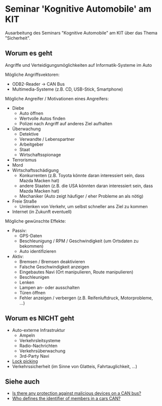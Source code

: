 # Seminar 'Kognitive Automobile' am KIT
Ausarbeitung des Seminars "Kognitive Automobile" am KIT über das Thema
"Sicherheit".

## Worum es geht

Angriffe und Verteidigungsmöglichkeiten auf Informatik-Systeme im Auto

Mögliche Angriffsvektoren:

* ODB2-Reader -> CAN Bus
* Multimedia-Systeme (z.B. CD, USB-Stick, Smartphone)

Mögliche Angreifer / Motivationen eines Angreifers:

* Diebe
    * Auto öffnen
    * Wertvolle Autos finden
    * Polizei nach Angriff auf anderes Ziel aufhalten
* Überwachung
    * Detektive
    * Verwandte / Lebenspartner
    * Arbeitgeber
    * Staat
    * Wirtschaftsspionage
* Terrorismus
* Mord
* Wirtschaftsschädigung
    * Konkurrenten (z.B. Toyota könnte daran interessiert sein, dass Mazda Macken hat)
    * andere Staaten (z.B. die USA könnten daran interessiert sein, dass Mazda Macken hat)
    * Mechaniker (Auto zeigt häufiger / eher Probleme an als nötig)
* Freie Straße
    * Umlenken von Verkehr, um selbst schneller ans Ziel zu kommen
* Internet (in Zukunft eventuell)


Mögliche gewünschte Effekte:

* Passiv:
    * GPS-Daten
    * Beschleunigung / RPM / Geschwindigkeit (um Ortsdaten zu bekommen)
    * Auto identifizieren
* Aktiv:
    * Bremsen / Bremsen deaktivieren
    * Falsche Geschwindigkeit anzeigen
    * Eingebautes Navi (Ort manipulieren, Route manipulieren)
    * Beschleunigen
    * Lenken
    * Lampen an- oder ausschalten
    * Türen öffnen
    * Fehler anzeigen / verbergen (z.B. Reifenluftdruck, Motorprobleme, ...)


## Worum es NICHT geht

* Auto-externe Infrastruktur
  * Ampeln
  * Verkehrsleitsysteme
  * Radio-Nachrichten
  * Verkehrsüberwachung
  * 3rd-Party Navi
* [Lock picking](https://en.wikipedia.org/wiki/Lock_picking)
* Verkehrssicherheit (im Sinne von Glatteis, Fahrtauglichkeit, ...)


## Siehe auch

* [Is there any protection against malicious devices on a CAN bus?](http://security.stackexchange.com/q/88724/3286)
* [Who defines the identifier of members in a cars CAN?](http://stackoverflow.com/q/30105087/562769)